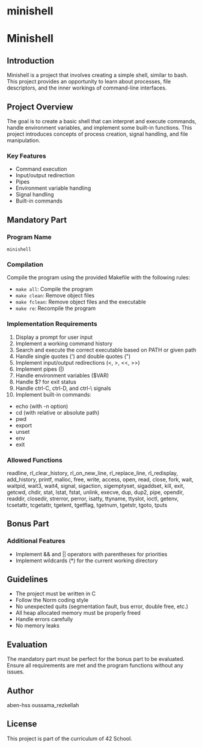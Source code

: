 # minishell
# Minishell

## Introduction

Minishell is a project that involves creating a simple shell, similar to bash. This project provides an opportunity to learn about processes, file descriptors, and the inner workings of command-line interfaces.

## Project Overview

The goal is to create a basic shell that can interpret and execute commands, handle environment variables, and implement some built-in functions. This project introduces concepts of process creation, signal handling, and file manipulation.

### Key Features
- Command execution
- Input/output redirection
- Pipes
- Environment variable handling
- Signal handling
- Built-in commands

## Mandatory Part

### Program Name
`minishell`

### Compilation
Compile the program using the provided Makefile with the following rules:
- `make all`: Compile the program
- `make clean`: Remove object files
- `make fclean`: Remove object files and the executable
- `make re`: Recompile the program

### Implementation Requirements

1. Display a prompt for user input
2. Implement a working command history
3. Search and execute the correct executable based on PATH or given path
4. Handle single quotes (') and double quotes (")
5. Implement input/output redirections (<, >, <<, >>)
6. Implement pipes (|)
7. Handle environment variables ($VAR)
8. Handle $? for exit status
9. Handle ctrl-C, ctrl-D, and ctrl-\ signals
10. Implement built-in commands:
   - echo (with -n option)
   - cd (with relative or absolute path)
   - pwd
   - export
   - unset
   - env
   - exit

### Allowed Functions
readline, rl_clear_history, rl_on_new_line, rl_replace_line, rl_redisplay, add_history, printf, malloc, free, write, access, open, read, close, fork, wait, waitpid, wait3, wait4, signal, sigaction, sigemptyset, sigaddset, kill, exit, getcwd, chdir, stat, lstat, fstat, unlink, execve, dup, dup2, pipe, opendir, readdir, closedir, strerror, perror, isatty, ttyname, ttyslot, ioctl, getenv, tcsetattr, tcgetattr, tgetent, tgetflag, tgetnum, tgetstr, tgoto, tputs

## Bonus Part

### Additional Features
- Implement && and || operators with parentheses for priorities
- Implement wildcards (*) for the current working directory

## Guidelines

- The project must be written in C
- Follow the Norm coding style
- No unexpected quits (segmentation fault, bus error, double free, etc.)
- All heap allocated memory must be properly freed
- Handle errors carefully
- No memory leaks

## Evaluation

The mandatory part must be perfect for the bonus part to be evaluated. Ensure all requirements are met and the program functions without any issues.

## Author

aben-hss oussama_rezkellah 

## License

This project is part of the curriculum of 42 School.
